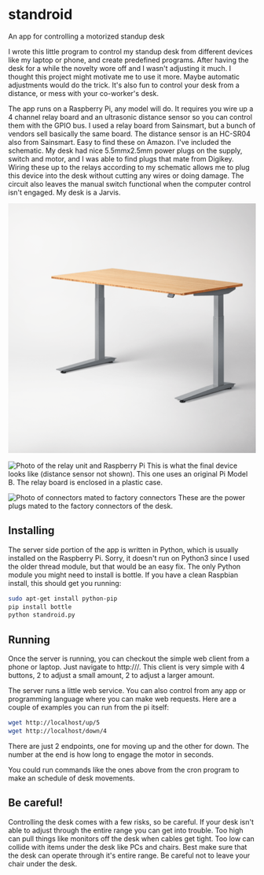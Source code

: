 # standroid
An app for controlling a motorized standup desk

I wrote this little program to control my standup desk from different devices
like my laptop or phone, and create predefined programs. After having the desk
for a while the novelty wore off and I wasn't adjusting it much. I thought this
project might motivate me to use it more. Maybe automatic adjustments would do 
the trick. It's also fun to control your desk from a distance, or mess with
your co-worker's desk.

The app runs on a Raspberry Pi, any model will do. It requires you wire up a
4 channel relay board and an ultrasonic distance sensor so you can control them
with the GPIO bus. I used a relay board from Sainsmart, but a bunch of vendors
sell basically the same board. The distance sensor is an HC-SR04 also from
Sainsmart. Easy to find these on Amazon. I've included the schematic.
My desk had nice 5.5mmx2.5mm
power plugs on the supply, switch and motor, and I was able to find plugs that
mate from Digikey. Wiring these up to the relays according to my schematic
allows me to plug this device into the desk without cutting any wires or doing
damage. The circuit also leaves the manual switch functional when the computer
control isn't engaged. My desk is a Jarvis.

![Photo of a Jarvis desk like mine](photos/desk.png)

![Photo of the relay unit and Raspberry Pi](photos/device.png)
This is what the final device looks like (distance sensor not shown). This one
uses an original Pi Model B. The relay board is enclosed in a plastic case.

![Photo of connectors mated to factory connectors](photos/connectors.png)
These are the power plugs mated to the factory connectors of the desk.

## Installing

The server side portion of the app is written in Python, which is usually
installed on the Raspberry Pi. Sorry, it doesn't run on Python3 since I used
the older thread module, but that would be an easy fix. The only
Python module you might need to install is bottle. If you have a clean Raspbian
install, this should get you running:

```bash
sudo apt-get install python-pip
pip install bottle
python standroid.py
```

## Running
Once the server is running, you can checkout the simple web client from
a phone or laptop. Just navigate to http://<pi IP address>/. This client
is very simple with 4 buttons, 2 to adjust a small amount, 2 to adjust a larger
amount.

The server runs a little web service. You can also control from any app or
programming language where you can make web requests. Here are a couple of
examples you can run from the pi itself:

```bash
wget http://localhost/up/5
wget http://localhost/down/4
```

There are just 2 endpoints, one for moving up and the other for down. The number
at the end is how long to engage the motor in seconds.

You could run commands like the ones above from the cron program to make an
schedule of desk movements.

## Be careful!

Controlling the desk comes with a few risks, so be careful. If your desk isn't
able to adjust through the entire range you can get into trouble. Too high can
pull things like monitors off the desk when cables get tight. Too low can
collide with items under the desk like PCs and chairs. Best make sure that the
desk can operate through it's entire range. Be careful not to leave your 
chair under the desk.
